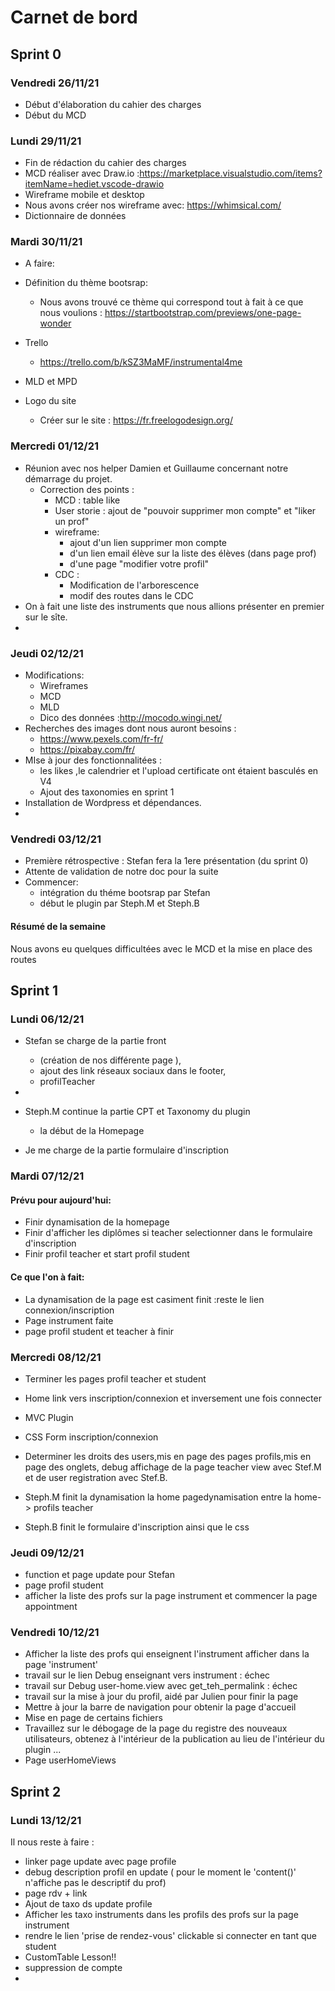 # Carnet de bord

## Sprint 0

### Vendredi 26/11/21

- Début d'élaboration du cahier des charges
- Début du MCD
  
### Lundi 29/11/21

- Fin de rédaction du cahier des charges
- MCD réaliser avec Draw.io :https://marketplace.visualstudio.com/items?itemName=hediet.vscode-drawio
- Wireframe mobile et desktop 
 - Nous avons créer nos wireframe avec: https://whimsical.com/
- Dictionnaire de données
  
### Mardi 30/11/21

- A faire:

 - Définition du thème bootsrap:
   - Nous avons trouvé ce thème qui correspond tout à fait à ce que nous voulions :
    https://startbootstrap.com/previews/one-page-wonder
 - Trello
   - https://trello.com/b/kSZ3MaMF/instrumental4me
 - MLD et MPD
 - Logo du site 
   - Créer sur le site : https://fr.freelogodesign.org/
  
### Mercredi 01/12/21

- Réunion avec nos helper Damien et Guillaume concernant notre démarrage du projet.
  - Correction des points :
    - MCD : table like
    - User storie : ajout de "pouvoir supprimer mon compte" et "liker un prof"
    - wireframe: 
      - ajout d'un lien supprimer mon compte 
      - d'un lien email élève sur la liste des élèves (dans page prof)
      - d'une page "modifier votre profil"
    - CDC : 
      - Modification de l'arborescence 
      - modif des routes dans le CDC
- On à fait une liste des instruments que nous allions présenter en premier sur le sîte.
- 
### Jeudi 02/12/21

- Modifications:
  - Wireframes
  - MCD
  - MLD
  - Dico des données :http://mocodo.wingi.net/
- Recherches des images dont nous auront besoins :
    - https://www.pexels.com/fr-fr/
    - https://pixabay.com/fr/
- MIse à jour des fonctionnalitées :
    - les likes ,le calendrier et l'upload certificate ont étaient basculés en V4
    - Ajout des taxonomies en sprint 1
- Installation de Wordpress et dépendances.
- 
### Vendredi 03/12/21

- Première rétrospective : Stefan fera la 1ere présentation (du sprint 0)
- Attente de validation de notre doc pour la suite
- Commencer:
  - intégration du théme bootsrap par Stefan
  - début le plugin par Steph.M et Steph.B 

#### Résumé de la semaine

Nous avons eu quelques difficultées avec le MCD et la mise en place des routes

## Sprint 1

### Lundi 06/12/21

- Stefan se charge de la partie front
    -  (création de nos différente page ),
    -  ajout des link réseaux sociaux dans le footer,
    -  profilTeacher
- 
- Steph.M continue  la partie CPT et Taxonomy du plugin 
  -  la début de la Homepage
 
- Je me charge de la partie formulaire d'inscription 
  
### Mardi 07/12/21

#### Prévu pour aujourd'hui:
  - Finir dynamisation de la homepage
  - Finir d'afficher les diplômes si teacher selectionner dans le formulaire d'inscription
  - Finir profil teacher et start profil student

#### Ce que l'on à fait:
- La dynamisation de la page est casiment finit :reste le lien connexion/inscription
- Page instrument faite
- page profil student et teacher à finir


### Mercredi 08/12/21

- Terminer les pages profil  teacher et student 
- Home link vers inscription/connexion et inversement une fois connecter
- MVC Plugin
- CSS Form inscription/connexion
  
- Determiner les droits des users,mis en page des pages profils,mis en page des onglets, debug affichage de la page teacher view avec Stef.M et de user registration avec Stef.B.
- Steph.M  finit la dynamisation la home pagedynamisation entre la home-> profils teacher
- Steph.B finit le formulaire d'inscription ainsi que le css

### Jeudi 09/12/21

- function et page update pour Stefan 
- page profil student
- afficher la liste des profs sur la page instrument et commencer la page appointment




### Vendredi 10/12/21

- Afficher la liste des profs qui enseignent l'instrument afficher dans la page 'instrument'
- travail sur le lien Debug enseignant vers instrument : échec
- travail sur Debug user-home.view avec get_teh_permalink : échec
- travail sur la mise à jour du profil, aidé par Julien pour finir la page
- Mettre à jour la barre de navigation pour obtenir la page d'accueil
- Mise en page de certains fichiers
- Travaillez sur le débogage de la page du registre des nouveaux utilisateurs, obtenez à l'intérieur de la publication au lieu de l'intérieur du plugin ... 
- Page userHomeViews

## Sprint 2

### Lundi 13/12/21

Il nous reste à faire :

- linker page update avec page profile
- debug description profil en update ( pour le moment le 'content()' n'affiche pas le descriptif du prof)
- page rdv + link
- Ajout de taxo ds update profile
- Afficher les taxo instruments dans les profils des profs sur la page instrument
- rendre le lien 'prise de rendez-vous' clickable si connecter en tant que student
- CustomTable Lesson!!
- suppression de compte
- 

